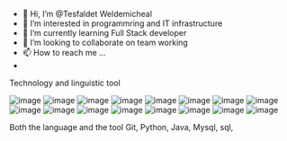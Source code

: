 - 👋 Hi, I’m @Tesfaldet Weldemicheal 
- 👀 I’m interested in programmring and IT infrastructure
- 🌱 I’m currently learning Full Stack developer
- 💞️ I’m looking to collaborate on team working
- 📫 How to reach me ...
- 
Technology and linguistic tool

![image](https://user-images.githubusercontent.com/91988442/214516563-f677954c-c6db-429d-a692-d90301cec262.png)
![image](https://user-images.githubusercontent.com/91988442/214516786-08da29dc-b1b6-4776-a935-e61658fc6b87.png)
![image](https://user-images.githubusercontent.com/91988442/214516914-ad4bb1a7-3d0b-4af5-ba21-769215ba980e.png)
![image](https://user-images.githubusercontent.com/91988442/214517046-aeb4c931-ed0e-4277-af9e-a6c2e3d26f2d.png)
![image](https://user-images.githubusercontent.com/91988442/214517135-9d72dcf0-6038-46f9-8eb6-6c6b80319ab7.png)
![image](https://user-images.githubusercontent.com/91988442/214517320-7c85d748-701c-4794-b91f-76c8081cd93c.png)
![image](https://user-images.githubusercontent.com/91988442/214517776-e82977cd-85f3-4ed5-a9f8-51684a8ae2e4.png)
![image](https://user-images.githubusercontent.com/91988442/214518007-8e4279a9-69a2-40cc-8281-6c96bba1c3a8.png)
![image](https://user-images.githubusercontent.com/91988442/214518380-4f85c0f1-c2e7-4d10-abad-ed6271bc2349.png)
![image](https://user-images.githubusercontent.com/91988442/214518506-cb59243d-86ee-4979-8bfe-029c324ebf0e.png)
![image](https://user-images.githubusercontent.com/91988442/214518983-13e28b7e-6a79-4c9e-b870-685d3e855ca7.png)
![image](https://user-images.githubusercontent.com/91988442/214519446-2bd2edba-3695-48ae-96b1-a2eaeb151743.png)
![image](https://user-images.githubusercontent.com/91988442/214519518-3093b98a-fc44-4aad-b706-313885135a0b.png)
![image](https://user-images.githubusercontent.com/91988442/214519605-19109f5f-bdef-414b-9225-9b83d196f3c8.png)
![image](https://user-images.githubusercontent.com/91988442/214519682-d94328df-1bda-4fdd-a200-7d4728a38102.png)
![image](https://user-images.githubusercontent.com/91988442/214519825-b1dcc060-6e57-4621-9a9b-9296c41a8f79.png)

















<!---
Tesfaldet1/Tesfaldet1 is a ✨ special ✨ repository because its `README.md` (this file) appears on your GitHub profile.
You can click the Preview link to take a look at your changes.
--->
Both the language and the tool
Git, Python, Java, Mysql, sql, 
